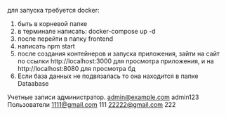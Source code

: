для запуска требуется docker:
1) быть в корневой папке
2) в терминале написать: docker-compose up -d
3) после перейти в папку frontend
4) написать npm start
5) после создания контейнеров и запуска приложения, зайти на сайт по ссылки http://localhost:3000 для просмотра приложения, и на http://localhost:8080 для просмотра бд
6) Если база данных не подвязалась то она находится в папке Dataabase

Учетные записи
администратор. admin@example.com admin123
Пользователи 1111@gmail.com 111
22222@gmail.com 222
